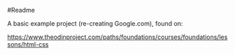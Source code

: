 #Readme

A basic example project (re-creating Google.com), found on:

https://www.theodinproject.com/paths/foundations/courses/foundations/lessons/html-css